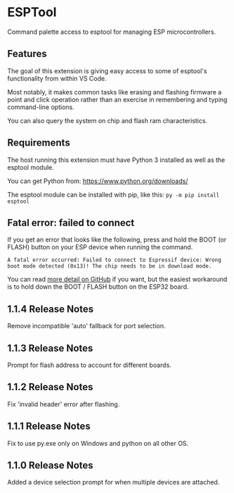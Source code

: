 # ESPTool
Command palette access to esptool for managing ESP microcontrollers.

## Features
The goal of this extension is giving easy access to some of esptool's
functionality from within VS Code.

Most notably, it makes common tasks like erasing and flashing firmware
a point and click operation rather than an exercise in remembering and
typing command-line options.

You can also query the system on chip and flash ram characteristics.

## Requirements
The host running this extension must have Python 3 installed as well
as the esptool module.

You can get Python from: https://www.python.org/downloads/

The esptool module can be installed with pip, like this:
`py -m pip install esptool`

## Fatal error: failed to connect
If you get an error that looks like the following, press and hold the
BOOT (or FLASH) button on your ESP device when running the command.

```
A fatal error occurred: Failed to connect to Espressif device: Wrong
boot mode detected (0x13)! The chip needs to be in download mode.
```

You can read [more detail on GitHub](https://github.com/espressif/esptool/issues/741)
if you want, but the easiest workaround is to hold down the BOOT / FLASH
button on the ESP32 board.

## 1.1.4 Release Notes
Remove incompatible 'auto' fallback for port selection.

## 1.1.3 Release Notes
Prompt for flash address to account for different boards.

## 1.1.2 Release Notes
Fix 'invalid header' error after flashing.

## 1.1.1 Release Notes
Fix to use py.exe only on Windows and python on all other OS.

## 1.1.0 Release Notes
Added a device selection prompt for when multiple devices are attached.
